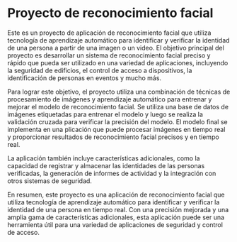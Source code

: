 # **Proyecto de reconocimiento facial**

Este es un proyecto de aplicación de reconocimiento facial que utiliza tecnología de aprendizaje automático para identificar y verificar la identidad de una persona a partir de una imagen o un video. El objetivo principal del proyecto es desarrollar un sistema de reconocimiento facial preciso y rápido que pueda ser utilizado en una variedad de aplicaciones, incluyendo la seguridad de edificios, el control de acceso a dispositivos, la identificación de personas en eventos y mucho más.

Para lograr este objetivo, el proyecto utiliza una combinación de técnicas de procesamiento de imágenes y aprendizaje automático para entrenar y mejorar el modelo de reconocimiento facial. Se utiliza una base de datos de imágenes etiquetadas para entrenar el modelo y luego se realiza la validación cruzada para verificar la precisión del modelo. El modelo final se implementa en una plicación que puede procesar imágenes en tiempo real y proporcionar resultados de reconocimiento facial precisos y en tiempo real.

La aplicación también incluye características adicionales, como la capacidad de registrar y almacenar las identidades de las personas verificadas, la generación de informes de actividad y la integración con otros sistemas de seguridad.

En resumen, este proyecto es una aplicación de reconocimiento facial que utiliza tecnología de aprendizaje automático para identificar y verificar la identidad de una persona en tiempo real. Con una precisión mejorada y una amplia gama de características adicionales, esta aplicación puede ser una herramienta útil para una variedad de aplicaciones de seguridad y control de acceso.
